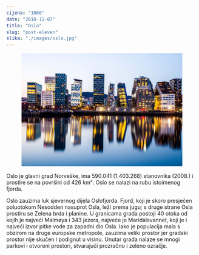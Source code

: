 ```yaml
---
cijena: "1060"
date: "2018-11-07"
title: "Oslo"
slug: "post-eleven"
slika: "./images/oslo.jpg"
---
```


<!-- markdownlint-disable MD033 -->

<figure class="figure">
    <img src="./images/oslo.jpg" alt="Title"/>
</figure>

Oslo je glavni grad Norveške, ima 590.041 (1.403.268) stanovnika (2008.) i prostire se na površini od 426 km². Oslo se nalazi na rubu istoimenog fjorda.

Oslo zauzima luk sjevernog dijela Oslofjorda. Fjord, koji je skoro presječen poluotokom Nesodden nasuprot Osla, leži prema jugu; s druge strane Osla prostiru se Zelena brda i planine. U granicama grada postoji 40 otoka od kojih je najveći Malmøya i 343 jezera, najveće je Maridalsvannet, koji je i najveći izvor pitke vode za zapadni dio Osla. Iako je populacija mala s obzirom na druge europske metropole, zauzima veliki prostor jer gradski prostor nije skučen i podignut u visinu. Unutar grada nalaze se mnogi parkovi i otvoreni prostori, stvarajući prozračno i zeleno ozračje.
